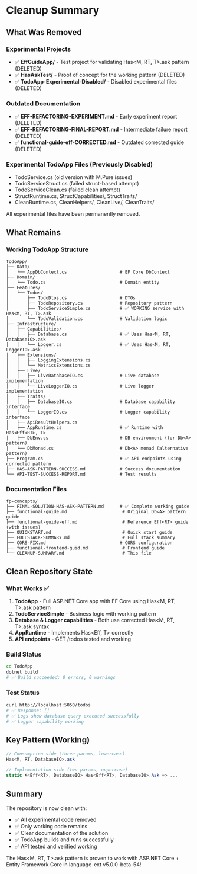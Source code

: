 # Cleanup Summary

## What Was Removed

### Experimental Projects
- ✅ **EffGuideApp/** - Test project for validating Has<M, RT, T>.ask pattern (DELETED)
- ✅ **HasAskTest/** - Proof of concept for the working pattern (DELETED)
- ✅ **TodoApp-Experimental-Disabled/** - Disabled experimental files (DELETED)

### Outdated Documentation
- ✅ **EFF-REFACTORING-EXPERIMENT.md** - Early experiment report (DELETED)
- ✅ **EFF-REFACTORING-FINAL-REPORT.md** - Intermediate failure report (DELETED)
- ✅ **functional-guide-eff-CORRECTED.md** - Outdated corrected guide (DELETED)

### Experimental TodoApp Files (Previously Disabled)
- TodoService.cs (old version with M.Pure issues)
- TodoServiceStruct.cs (failed struct-based attempt)
- TodoServiceClean.cs (failed clean attempt)
- StructRuntime.cs, StructCapabilities/, StructTraits/
- CleanRuntime.cs, CleanHelpers/, CleanLive/, CleanTraits/

All experimental files have been permanently removed.

## What Remains

### Working TodoApp Structure
```
TodoApp/
├── Data/
│   └── AppDbContext.cs                    # EF Core DbContext
├── Domain/
│   └── Todo.cs                            # Domain entity
├── Features/
│   └── Todos/
│       ├── TodoDtos.cs                    # DTOs
│       ├── TodoRepository.cs              # Repository pattern
│       ├── TodoServiceSimple.cs           # ✅ WORKING service with Has<M, RT, T>.ask
│       └── TodoValidation.cs              # Validation logic
├── Infrastructure/
│   ├── Capabilities/
│   │   ├── Database.cs                    # ✅ Uses Has<M, RT, DatabaseIO>.ask
│   │   └── Logger.cs                      # ✅ Uses Has<M, RT, LoggerIO>.ask
│   ├── Extensions/
│   │   ├── LoggingExtensions.cs
│   │   └── MetricsExtensions.cs
│   ├── Live/
│   │   ├── LiveDatabaseIO.cs              # Live database implementation
│   │   └── LiveLoggerIO.cs                # Live logger implementation
│   ├── Traits/
│   │   ├── DatabaseIO.cs                  # Database capability interface
│   │   └── LoggerIO.cs                    # Logger capability interface
│   ├── ApiResultHelpers.cs
│   ├── AppRuntime.cs                      # ✅ Runtime with Has<Eff<RT>, T>
│   ├── DbEnv.cs                           # DB environment (for Db<A> pattern)
│   └── DbMonad.cs                         # Db<A> monad (alternative pattern)
├── Program.cs                             # ✅ API endpoints using corrected pattern
├── HAS-ASK-PATTERN-SUCCESS.md             # Success documentation
└── API-TEST-SUCCESS-REPORT.md             # Test results

```

### Documentation Files
```
fp-concepts/
├── FINAL-SOLUTION-HAS-ASK-PATTERN.md      # ✅ Complete working guide
├── functional-guide.md                     # Original Db<A> pattern guide
├── functional-guide-eff.md                 # Reference Eff<RT> guide (with issues)
├── QUICKSTART.md                           # Quick start guide
├── FULLSTACK-SUMMARY.md                    # Full stack summary
├── CORS-FIX.md                            # CORS configuration
├── functional-frontend-guid.md             # Frontend guide
└── CLEANUP-SUMMARY.md                      # This file
```

## Clean Repository State

### What Works ✅
1. **TodoApp** - Full ASP.NET Core app with EF Core using Has<M, RT, T>.ask pattern
2. **TodoServiceSimple** - Business logic with working pattern
3. **Database & Logger capabilities** - Both use corrected Has<M, RT, T>.ask syntax
4. **AppRuntime** - Implements Has<Eff<RT>, T> correctly
5. **API endpoints** - GET /todos tested and working

### Build Status
```bash
cd TodoApp
dotnet build
# ✅ Build succeeded: 0 errors, 0 warnings
```

### Test Status
```bash
curl http://localhost:5050/todos
# ✅ Response: []
# ✅ Logs show database query executed successfully
# ✅ Logger capability working
```

## Key Pattern (Working)

```csharp
// Consumption side (three params, lowercase)
Has<M, RT, DatabaseIO>.ask

// Implementation side (two params, uppercase)
static K<Eff<RT>, DatabaseIO> Has<Eff<RT>, DatabaseIO>.Ask => ...
```

## Summary

The repository is now clean with:
- ✅ All experimental code removed
- ✅ Only working code remains
- ✅ Clear documentation of the solution
- ✅ TodoApp builds and runs successfully
- ✅ API tested and verified working

The Has<M, RT, T>.ask pattern is proven to work with ASP.NET Core + Entity Framework Core in language-ext v5.0.0-beta-54!
